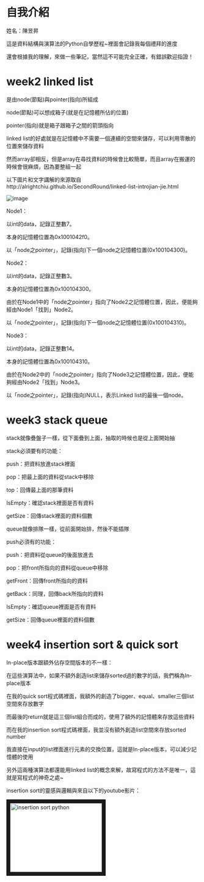# 自我介紹
姓名：陳昱昇

這是資料結構與演算法的Python自學歷程~裡面會記錄我每個禮拜的進度

還會根據我的理解，來做一些筆記，當然這不可能完全正確，有錯誤歡迎指證！

# week2 linked list
是由node(節點)與pointer(指向)所組成

node(節點)可以想成箱子(就是在記憶體所佔的位置)

pointer(指向)就是箱子跟箱子之間的箭頭指向

linked list的好處就是在記憶體中不需要一個連續的空間來儲存，可以利用零散的位置來儲存資料

然而array卻相反，但是array在尋找資料的時候會比較簡單，而且array在搬運的時候會很麻煩，因為要整組一起

以下圖片和文字講解的來源取自http://alrightchiu.github.io/SecondRound/linked-list-introjian-jie.html

![image](https://github.com/alrightchiu/SecondRound/blob/master/content/Algorithms%20and%20Data%20Structures/BasicDataStructures/LinkedList/Intro/f2.png?raw=true)

Node1：

以int的data，記錄正整數7。

本身的記憶體位置為0x1001042f0。

以「node之pointer」，記錄(指向)下一個node之記憶體位置(0x100104300)。

Node2：

以int的data，記錄正整數3。

本身的記憶體位置為0x100104300。

由於在Node1中的「node之pointer」指向了Node2之記憶體位置，因此，便能夠經由Node1「找到」Node2。

以「node之pointer」，記錄(指向)下一個node之記憶體位置(0x100104310)。

Node3：

以int的data，記錄正整數14。

本身的記憶體位置為0x100104310。

由於在Node2中的「node之pointer」指向了Node3之記憶體位置，因此，便能夠經由Node2「找到」Node3。

以「node之pointer」，記錄(指向)NULL，表示Linked list的最後一個node。

# week3 stack queue
stack就像疊盤子一樣，從下面疊到上面，抽取的時候也是從上面開始抽

stack必須要有的功能：

push：把資料放進stack裡面

pop：把最上面的資料從stack中移除

top：回傳最上面的那筆資料

IsEmpty：確認stack裡面是否有資料

getSize：回傳stack裡面的資料個數

queue就像排隊一樣，從前面開始排，然後不能插隊

push必須有的功能：

push：把資料從queue的後面放進去

pop：把front所指向的資料從queue中移除

getFront：回傳front所指向的資料

getBack：同理，回傳back所指向的資料

IsEmpty：確認queue裡面是否有資料

getSize：回傳queue裡面的資料個數

# week4 insertion sort & quick sort

In-place版本跟額外佔存空間版本的不一樣：

在這些演算法中，如果不額外創造list來儲存sorted過的數字的話，我們稱為In-place版本

在我的quick sort程式碼裡面，我額外的創造了bigger、equal、smaller三個list空間來存放數字

而最後的return就是這三個list組合而成的，使用了額外的記憶體來存放這些資料

而在我的insertion sort程式碼裡面，我並沒有額外創造list空間來存放sorted number

我直接在input的list裡面進行元素的交換位置，這就是In-place版本，可以減少記憶體的使用

另外這兩種演算法都還能用linked list的概念來解，故寫程式的方法不是唯一，這就是寫程式的神奇之處~

insertion sort的靈感與邏輯與來自以下的youtube影片：

<a href="http://www.youtube.com/watch?feature=player_embedded&v=lEA31vHiry4
" target="_blank"><img src="http://img.youtube.com/vi/lEA31vHiry4/0.jpg" 
alt="insertion sort python" width="240" height="180" border="10" /></a>

